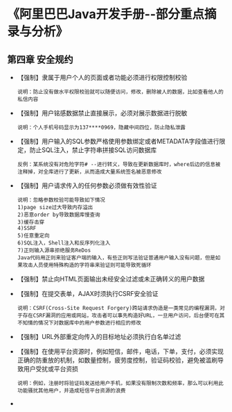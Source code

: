 # 《阿里巴巴Java开发手册--部分重点摘录与分析》

## 第四章 安全规约

* 【强制】隶属于用户个人的页面或者功能必须进行权限控制校验

  ~~~wiki
  说明：防止没有做水平权限校验就可以随便访问，修改，删除被人的数据，比如查看他人的私信内容
  ~~~

* 【强制】用户铭感数据禁止直接展示，必须对展示数据进行脱敏

  ~~~wiki
  说明：个人手机号码显示为137****0969，隐藏中间四位，防止隐私泄露
  ~~~

* 【强制】用户输入的SQL参数严格使用参数绑定或者METADATA字段值进行限定，防止SQL注入，禁止字符串拼接SQL访问数据库

  ~~~wiki
  反例：某系统没有对危险字符# --进行转义，导致在更新数据库时，where后边的信息被注释掉，对全库进行了更新，从而造成大量系统签名被恶意修改
  ~~~

* 【强制】用户请求传入的任何参数必须做有效性验证

  ~~~wiki
  说明：忽略参数校验可能导致如下情况
  1)page size过大导致内存溢出
  2)恶意order by导致数据库慢查询
  3)缓存击穿
  4)SSRF
  5)任意重定向
  6)SQL注入，Shell注入和反序列化注入
  7)正则输入源串拒绝服务ReDos
  Java代码用正则来验证客户端的输入，有些正则写法验证普通用户输入没有问题，但是如果攻击人员使用特殊构造的字符串来验证则可能导致死循环
  ~~~

* 【强制】禁止向HTML页面输出未经安全过滤或未正确转义的用户数据

* 【强制】在提交表单，AJAX时须执行CSRF安全验证

  ~~~wiki
  说明：CSRF(Cross-Site Request Forgery)跨站请求伪造是一类常见的编程漏洞，对于存在CSRF漏洞的应用或网站，攻击者可以事先构造好URL，一旦用户访问，后台便可在其不知情的情况下对数据库中的用户参数进行相应的修改
  ~~~

* 【强制】URL外部重定向传入的目标地址必须执行白名单过滤

* 【强制】在使用平台资源时，例如短信，邮件，电话，下单，支付，必须实现正确的防重放的机制，如数量控制，疲劳度控制，验证码校验，避免被滥刷导致用户受扰或平台资损

  ~~~wiki
  说明：例如，注册时将验证码发送给用户手机，如果没有限制次数和频率，那么可以利用此功能骚扰其他用户，并造成短信平台资源的浪费
  ~~~

* 

